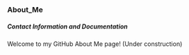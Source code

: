 ### About_Me
##### Contact Information and Documentation

Welcome to my GitHub About Me page! (Under construction)
